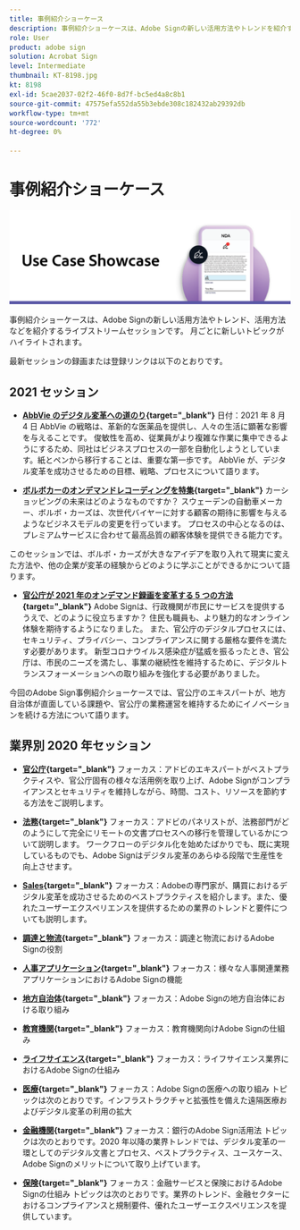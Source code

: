 ```yaml
---
title: 事例紹介ショーケース
description: 事例紹介ショーケースは、Adobe Signの新しい活用方法やトレンドを紹介するライブストリームセッションです。実際の活用方法や活用方法を紹介します
role: User
product: adobe sign
solution: Acrobat Sign
level: Intermediate
thumbnail: KT-8198.jpg
kt: 8198
exl-id: 5cae2037-02f2-46f0-8d7f-bc5ed4a8c8b1
source-git-commit: 47575efa552da55b3ebde308c182432ab29392db
workflow-type: tm+mt
source-wordcount: '772'
ht-degree: 0%

---
```


# 事例紹介ショーケース

![使用事例バナー](../assets/UCSC_Rebrand.png)

事例紹介ショーケースは、Adobe Signの新しい活用方法やトレンド、活用方法などを紹介するライブストリームセッションです。 月ごとに新しいトピックがハイライトされます。

最新セッションの録画または登録リンクは以下のとおりです。

## 2021 セッション

* **[AbbVie のデジタル変革への道のり](https://use-case-showcase-with-abbvie.joinus.adobeevents.com/){target=&quot;_blank&quot;}**
日付：2021 年 8 月 4 日 AbbVie の戦略は、革新的な医薬品を提供し、人々の生活に顕著な影響を与えることです。 俊敏性を高め、従業員がより複雑な作業に集中できるようにするため、同社はビジネスプロセスの一部を自動化しようとしています。紙とペンから移行することは、重要な第一歩です。 AbbVie が、デジタル変革を成功させるための目標、戦略、プロセスについて語ります。

* **[ボルボカーのオンデマンドレコーディングを特集](https://gateway.on24.com/wcc/eh/2172296/lp/2963219/adobe-sign-use-case-showcase%3A-featuring-volvo-cars/){target=&quot;_blank&quot;}**
カーショッピングの未来はどのようなものですか？ スウェーデンの自動車メーカー、ボルボ・カーズは、次世代バイヤーに対する顧客の期待に影響を与えるようなビジネスモデルの変更を行っています。 プロセスの中心となるのは、プレミアムサービスに合わせて最高品質の顧客体験を提供できる能力です。

このセッションでは、ボルボ・カーズが大きなアイデアを取り入れて現実に変えた方法や、他の企業が変革の経験からどのように学ぶことができるかについて語ります。

* **[官公庁が 2021 年のオンデマンド録画を変革する 5 つの方法](https://gateway.on24.com/wcc/eh/2172296/lp/2790280/5-ways-government-agencies-will-transform-in-2021-/){target=&quot;_blank&quot;}**
Adobe Signは、行政機関が市民にサービスを提供するうえで、どのように役立ちますか？ 住民も職員も、より魅力的なオンライン体験を期待するようになりました。 また、官公庁のデジタルプロセスには、セキュリティ、プライバシー、コンプライアンスに関する厳格な要件を満たす必要があります。 新型コロナウイルス感染症が猛威を振るったとき、官公庁は、市民のニーズを満たし、事業の継続性を維持するために、デジタルトランスフォーメーションへの取り組みを強化する必要がありました。

今回のAdobe Sign事例紹介ショーケースでは、官公庁のエキスパートが、地方自治体が直面している課題や、官公庁の業務運営を維持するためにイノベーションを続ける方法について語ります。

## 業界別 2020 年セッション

* **[官公庁](https://event.on24.com/wcc/r/2790280/7FFF27458A6834FDF8C73C5149637590?partnerref=EXL){target=&quot;_blank&quot;}**
フォーカス：アドビのエキスパートがベストプラクティスや、官公庁固有の様々な活用例を取り上げ、Adobe Signがコンプライアンスとセキュリティを維持しながら、時間、コスト、リソースを節約する方法をご説明します。

* **[法務](https://event.on24.com/wcc/r/2634329/292CA0B317E56600A114508CC55376BF?partnerref=EXL){target=&quot;_blank&quot;}**
フォーカス：アドビのパネリストが、法務部門がどのようにして完全にリモートの文書プロセスへの移行を管理しているかについて説明します。 ワークフローのデジタル化を始めたばかりでも、既に実現しているものでも、Adobe Signはデジタル変革のあらゆる段階で生産性を向上させます。

* **[Sales](https://acrobat.adobe.com/us/en/business/webinars/adobe-sign-use-case-showcase-sales.html){target=&quot;_blank&quot;}**
フォーカス：Adobeの専門家が、購買におけるデジタル変革を成功させるためのベストプラクティスを紹介します。また、優れたユーザーエクスペリエンスを提供するための業界のトレンドと要件についても説明します。

* **[調達と物流](https://event.on24.com/wcc/r/2514418/278FB6F16C198E2B866CF487AF9514F6){target=&quot;_blank&quot;}**
フォーカス：調達と物流におけるAdobe Signの役割

* **[人事アプリケーション](https://event.on24.com/wcc/r/2351937/D9E34A102F309DFCAF0D07D5192BD66D){target=&quot;_blank&quot;}**
フォーカス：様々な人事関連業務アプリケーションにおけるAdobe Signの機能

* **[地方自治体](https://event.on24.com/wcc/r/2351937/D9E34A102F309DFCAF0D07D5192BD66D){target=&quot;_blank&quot;}**
フォーカス：Adobe Signの地方自治体における取り組み

* **[教育機関](https://event.on24.com/wcc/r/2241711/762243D5EE65DAC44D3AE7BCCD3388A7){target=&quot;_blank&quot;}**
フォーカス：教育機関向けAdobe Signの仕組み

* **[ライフサイエンス](https://event.on24.com/wcc/r/2204781/2C266134D08DDE48E17C77746F192AA6){target=&quot;_blank&quot;}**
フォーカス：ライフサイエンス業界におけるAdobe Signの仕組み

* **[医療](https://event.on24.com/wcc/r/2202626/1D60C42BD396AE273CB09CF53F1051BE){target=&quot;_blank&quot;}**
フォーカス：Adobe Signの医療への取り組み トピックは次のとおりです。インフラストラクチャと拡張性を備えた遠隔医療およびデジタル変革の利用の拡大

* **[金融機関](https://event.on24.com/wcc/r/2177152/40A4315A5D32F21AFB5EB03E25C15992){target=&quot;_blank&quot;}**
フォーカス：銀行のAdobe Sign活用法 トピックは次のとおりです。2020 年以降の業界トレンドでは、デジタル変革の一環としてのデジタル文書とプロセス、ベストプラクティス、ユースケース、Adobe Signのメリットについて取り上げています。

* **[保険](https://event.on24.com/wcc/r/2162717/1449ED610AD3B545004079728D9AE0F6){target=&quot;_blank&quot;}**
フォーカス：金融サービスと保険におけるAdobe Signの仕組み トピックは次のとおりです。業界のトレンド、金融セクターにおけるコンプライアンスと規制要件、優れたユーザーエクスペリエンスを提供しています。

